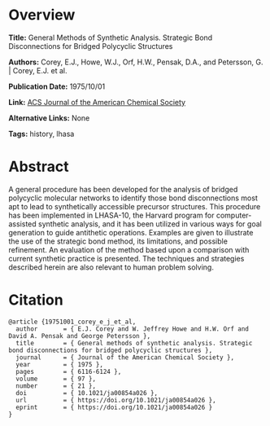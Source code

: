 # Overview
**Title:**
General Methods of Synthetic Analysis. Strategic Bond Disconnections for Bridged Polycyclic Structures

**Authors:**
Corey, E.J., Howe, W.J., Orf, H.W., Pensak, D.A., and Petersson, G. |
Corey, E.J. et al.

**Publication Date:**
1975/10/01

**Link:**
[ACS Journal of the American Chemical Society](https://pubs.acs.org/doi/10.1021/ja00854a026)

**Alternative Links:**
None

**Tags:**
history, lhasa


# Abstract
A general procedure has been developed for the analysis of bridged polycyclic molecular networks to identify those bond disconnections most apt to lead to synthetically accessible precursor structures.
This procedure has been implemented in LHASA-10, the Harvard program for computer-assisted synthetic analysis, and it has been utilized in various ways for goal generation to guide antithetic operations.
Examples are given to illustrate the use of the strategic bond method, its limitations, and possible refinement.
An evaluation of the method based upon a comparison with current synthetic practice is presented.
The techniques and strategies described herein are also relevant to human problem solving.


# Citation
```
@article {19751001_corey_e_j_et_al,
  author       = { E.J. Corey and W. Jeffrey Howe and H.W. Orf and David A. Pensak and George Petersson },
  title        = { General methods of synthetic analysis. Strategic bond disconnections for bridged polycyclic structures },
  journal      = { Journal of the American Chemical Society },
  year         = { 1975 },
  pages        = { 6116-6124 },
  volume       = { 97 },
  number       = { 21 },
  doi          = { 10.1021/ja00854a026 },
  url          = { https://doi.org/10.1021/ja00854a026 },
  eprint       = { https://doi.org/10.1021/ja00854a026 }
}
```
